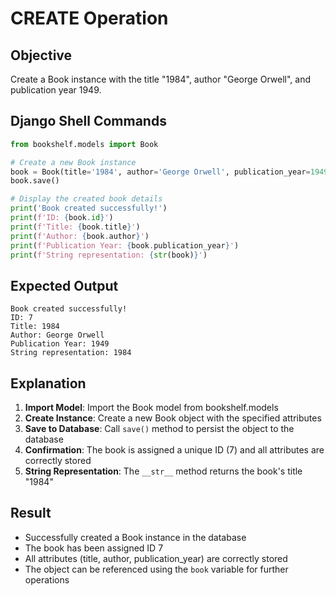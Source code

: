 # CREATE Operation

## Objective
Create a Book instance with the title "1984", author "George Orwell", and publication year 1949.

## Django Shell Commands
```python
from bookshelf.models import Book

# Create a new Book instance
book = Book(title='1984', author='George Orwell', publication_year=1949)
book.save()

# Display the created book details
print('Book created successfully!')
print(f'ID: {book.id}')
print(f'Title: {book.title}')
print(f'Author: {book.author}')
print(f'Publication Year: {book.publication_year}')
print(f'String representation: {str(book)}')
```

## Expected Output
```
Book created successfully!
ID: 7
Title: 1984
Author: George Orwell
Publication Year: 1949
String representation: 1984
```

## Explanation
1. **Import Model**: Import the Book model from bookshelf.models
2. **Create Instance**: Create a new Book object with the specified attributes
3. **Save to Database**: Call `save()` method to persist the object to the database
4. **Confirmation**: The book is assigned a unique ID (7) and all attributes are correctly stored
5. **String Representation**: The `__str__` method returns the book's title "1984"

## Result
- Successfully created a Book instance in the database
- The book has been assigned ID 7
- All attributes (title, author, publication_year) are correctly stored
- The object can be referenced using the `book` variable for further operations

